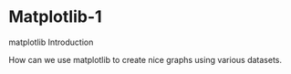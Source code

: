 # Matplotlib-1
matplotlib Introduction

How can we use matplotlib to create nice graphs using various datasets.
